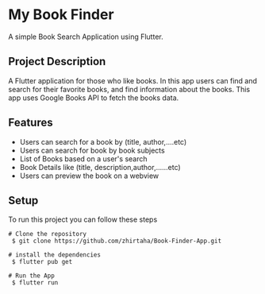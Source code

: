 # My Book Finder

A simple Book Search Application using Flutter.

## Project Description

A Flutter application for those who like books. In this app users can find and search for their favorite books, and find information about the books. This app uses Google Books API to fetch the books data.

## Features

- Users can search for a book by (title, author,....etc)
- Users can search for book by book subjects
- List of Books based on a user's search
- Book Details like (title, description,author,......etc)
- Users can preview the book on a webview

## Setup

To run this project you can follow these steps

```
# Clone the repository
 $ git clone https://github.com/zhirtaha/Book-Finder-App.git

# install the dependencies
 $ flutter pub get

# Run the App
 $ flutter run

```
